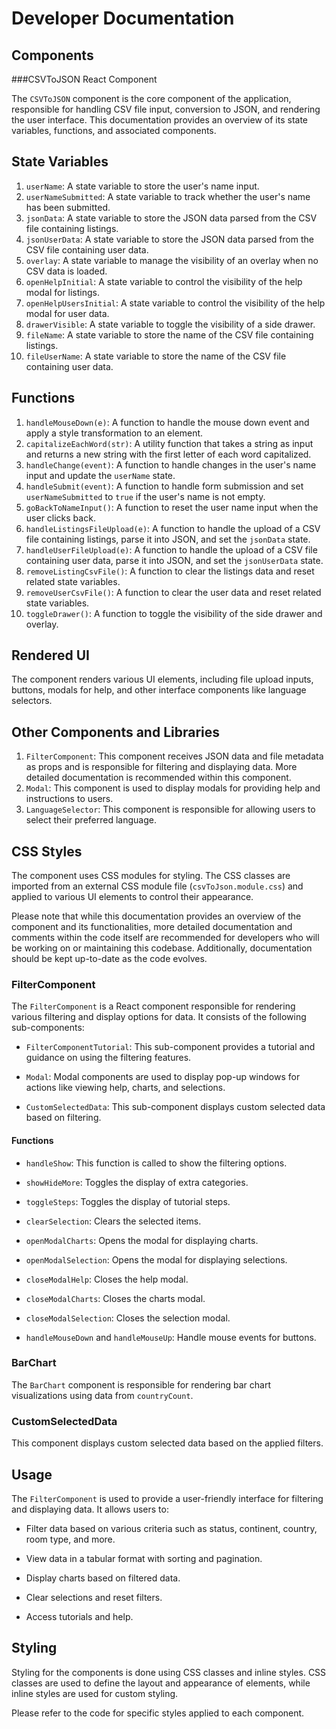 # Developer Documentation
## Components
###CSVToJSON React Component

The `CSVToJSON` component is the core component of the application, responsible for handling CSV file input, conversion to JSON, and rendering the user interface. This documentation provides an overview of its state variables, functions, and associated components.

## State Variables

1. `userName`: A state variable to store the user's name input.
2. `userNameSubmitted`: A state variable to track whether the user's name has been submitted.
3. `jsonData`: A state variable to store the JSON data parsed from the CSV file containing listings.
4. `jsonUserData`: A state variable to store the JSON data parsed from the CSV file containing user data.
5. `overlay`: A state variable to manage the visibility of an overlay when no CSV data is loaded.
6. `openHelpInitial`: A state variable to control the visibility of the help modal for listings.
7. `openHelpUsersInitial`: A state variable to control the visibility of the help modal for user data.
8. `drawerVisible`: A state variable to toggle the visibility of a side drawer.
9. `fileName`: A state variable to store the name of the CSV file containing listings.
10. `fileUserName`: A state variable to store the name of the CSV file containing user data.

## Functions

1. `handleMouseDown(e)`: A function to handle the mouse down event and apply a style transformation to an element.
2. `capitalizeEachWord(str)`: A utility function that takes a string as input and returns a new string with the first letter of each word capitalized.
3. `handleChange(event)`: A function to handle changes in the user's name input and update the `userName` state.
4. `handleSubmit(event)`: A function to handle form submission and set `userNameSubmitted` to `true` if the user's name is not empty.
5. `goBackToNameInput()`: A function to reset the user name input when the user clicks back.
6. `handleListingsFileUpload(e)`: A function to handle the upload of a CSV file containing listings, parse it into JSON, and set the `jsonData` state.
7. `handleUserFileUpload(e)`: A function to handle the upload of a CSV file containing user data, parse it into JSON, and set the `jsonUserData` state.
8. `removeListingCsvFile()`: A function to clear the listings data and reset related state variables.
9. `removeUserCsvFile()`: A function to clear the user data and reset related state variables.
10. `toggleDrawer()`: A function to toggle the visibility of the side drawer and overlay.

## Rendered UI

The component renders various UI elements, including file upload inputs, buttons, modals for help, and other interface components like language selectors.

## Other Components and Libraries

1. `FilterComponent`: This component receives JSON data and file metadata as props and is responsible for filtering and displaying data. More detailed documentation is recommended within this component.
2. `Modal`: This component is used to display modals for providing help and instructions to users.
3. `LanguageSelector`: This component is responsible for allowing users to select their preferred language.

## CSS Styles

The component uses CSS modules for styling. The CSS classes are imported from an external CSS module file (`csvToJson.module.css`) and applied to various UI elements to control their appearance.

Please note that while this documentation provides an overview of the component and its functionalities, more detailed documentation and comments within the code itself are recommended for developers who will be working on or maintaining this codebase. Additionally, documentation should be kept up-to-date as the code evolves.



### FilterComponent

The `FilterComponent` is a React component responsible for rendering various filtering and display options for data. It consists of the following sub-components:

- `FilterComponentTutorial`: This sub-component provides a tutorial and guidance on using the filtering features.

- `Modal`: Modal components are used to display pop-up windows for actions like viewing help, charts, and selections.

- `CustomSelectedData`: This sub-component displays custom selected data based on filtering.

#### Functions

- `handleShow`: This function is called to show the filtering options.

- `showHideMore`: Toggles the display of extra categories.

- `toggleSteps`: Toggles the display of tutorial steps.

- `clearSelection`: Clears the selected items.

- `openModalCharts`: Opens the modal for displaying charts.

- `openModalSelection`: Opens the modal for displaying selections.

- `closeModalHelp`: Closes the help modal.

- `closeModalCharts`: Closes the charts modal.

- `closeModalSelection`: Closes the selection modal.

- `handleMouseDown` and `handleMouseUp`: Handle mouse events for buttons.

### BarChart

The `BarChart` component is responsible for rendering bar chart visualizations using data from `countryCount`.

### CustomSelectedData

This component displays custom selected data based on the applied filters.

## Usage

The `FilterComponent` is used to provide a user-friendly interface for filtering and displaying data. It allows users to:

- Filter data based on various criteria such as status, continent, country, room type, and more.

- View data in a tabular format with sorting and pagination.

- Display charts based on filtered data.

- Clear selections and reset filters.

- Access tutorials and help.

## Styling

Styling for the components is done using CSS classes and inline styles. CSS classes are used to define the layout and appearance of elements, while inline styles are used for custom styling.

Please refer to the code for specific styles applied to each component.
